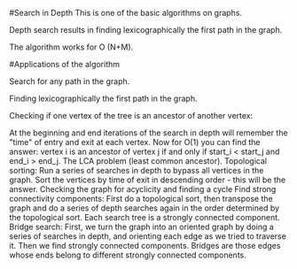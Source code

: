 #Search in Depth
This is one of the basic algorithms on graphs.

Depth search results in finding lexicographically the first path in the graph.

The algorithm works for O (N+M).

#Applications of the algorithm

Search for any path in the graph.

Finding lexicographically the first path in the graph.

Checking if one vertex of the tree is an ancestor of another vertex:

At the beginning and end iterations of the search in depth will remember the "time" of entry and exit at each vertex. Now for O(1) you can find the answer: vertex i is an ancestor of vertex j if and only if start_i < start_j and end_i > end_j.
The LCA problem (least common ancestor).
Topological sorting:
Run a series of searches in depth to bypass all vertices in the graph. Sort the vertices by time of exit in descending order - this will be the answer.
Checking the graph for acyclicity and finding a cycle
Find strong connectivity components:
First do a topological sort, then transpose the graph and do a series of depth searches again in the order determined by the topological sort. Each search tree is a strongly connected component.
Bridge search:
First, we turn the graph into an oriented graph by doing a series of searches in depth, and orienting each edge as we tried to traverse it. Then we find strongly connected components. Bridges are those edges whose ends belong to different strongly connected components.
